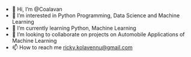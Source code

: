 - 👋 Hi, I’m @Coalavan
- 👀 I’m interested in Python Programming, Data Science and Machine Learning
- 🌱 I’m currently learning Python, Machine Learning
- 💞️ I’m looking to collaborate on projects on Automobile Applications of Machine Learning
- 📫 How to reach me ricky.kolavennu@gmail.com

<!---
Coalavan/Coalavan is a ✨ special ✨ repository because its `README.md` (this file) appears on your GitHub profile.
You can click the Preview link to take a look at your changes.
--->
